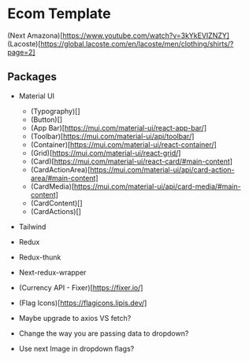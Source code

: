 # Ecom Template
(Next Amazona)[https://www.youtube.com/watch?v=3kYkEVIZNZY]
(Lacoste)[https://global.lacoste.com/en/lacoste/men/clothing/shirts/?page=2]

## Packages
- Material UI
  - (Typography)[]
  - (Button)[]
  - (App Bar)[https://mui.com/material-ui/react-app-bar/]
  - (Toolbar)[https://mui.com/material-ui/api/toolbar/]
  - (Container)[https://mui.com/material-ui/react-container/]
  - (Grid)[https://mui.com/material-ui/react-grid/]
  - (Card)[https://mui.com/material-ui/react-card/#main-content]
  - (CardActionArea)[https://mui.com/material-ui/api/card-action-area/#main-content]
  - (CardMedia)[https://mui.com/material-ui/api/card-media/#main-content]
  - (CardContent)[]
  - (CardActions)[]

- Tailwind

- Redux
- Redux-thunk
- Next-redux-wrapper

- (Currency API - Fixer)[https://fixer.io/]
- (Flag Icons)[https://flagicons.lipis.dev/]

- Maybe upgrade to axios VS fetch?
- Change the way you are passing data to dropdown?
- Use next Image in dropdown flags?